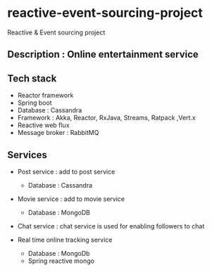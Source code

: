 # reactive-event-sourcing-project
Reactive &amp; Event sourcing project 

## Description : Online entertainment service 


## Tech stack 
+ Reactor framework 
+ Spring boot 
+ Database : Cassandra
+ Framework : Akka, Reactor, RxJava, 
Streams, Ratpack ,Vert.x
+ Reactive web flux 
+ Message broker : RabbitMQ 
## Services 
+ Post service : add to post service 
    + Database : Cassandra 
+ Movie service : add to movie service  
    + Database : MongoDB 
+ Chat service : chat service is used for enabling followers to chat 

+ Real time online tracking service 
    + Database : MongoDb
    + Spring reactive mongo  




